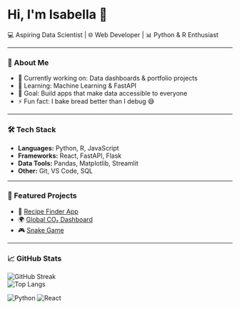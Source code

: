 # Hi, I'm Isabella 👋
💻 Aspiring Data Scientist | 🌐 Web Developer | 📊 Python & R Enthusiast  

---

### 🚀 About Me
- 🔭 Currently working on: Data dashboards & portfolio projects  
- 🌱 Learning: Machine Learning & FastAPI  
- 🎯 Goal: Build apps that make data accessible to everyone  
- ⚡ Fun fact: I bake bread better than I debug 😅  

---

### 🛠️ Tech Stack
- **Languages:** Python, R, JavaScript  
- **Frameworks:** React, FastAPI, Flask  
- **Data Tools:** Pandas, Matplotlib, Streamlit  
- **Other:** Git, VS Code, SQL  

---

### 📌 Featured Projects
- 🍲 [Recipe Finder App](https://github.com/your-username/recipe-finder)  
- 🌍 [Global CO₂ Dashboard](https://github.com/your-username/co2-dashboard)  
- 🎮 [Snake Game](https://your-username.github.io/snake-game)  

---

### 📈 GitHub Stats
![GitHub Streak](https://github-readme-streak-stats.herokuapp.com/?user=your-username)  
![Top Langs](https://github-readme-stats.vercel.app/api/top-langs/?username=your-username&layout=compact)  



![Python](https://img.shields.io/badge/Python-3776AB?style=flat&logo=python&logoColor=white)
![React](https://img.shields.io/badge/React-20232A?style=flat&logo=react&logoColor=61DAFB)


